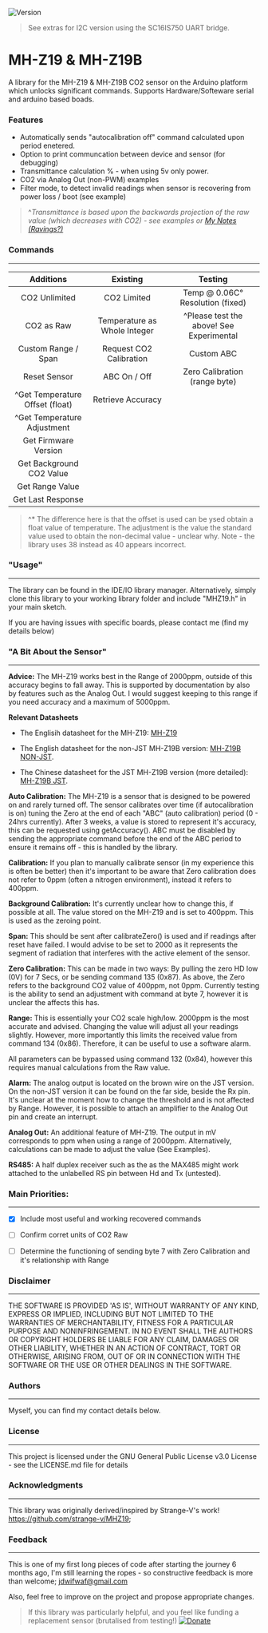 ﻿![Version](https://img.shields.io/badge/Version-v1.4.2-green.svg)

> See extras for I2C version using the SC16IS750 UART bridge.

# MH-Z19 & MH-Z19B

A library for the MH-Z19 & MH-Z19B CO2 sensor on the Arduino platform which unlocks significant commands. Supports Hardware/Softeware serial and arduino based boads.

### Features
* Automatically sends "autocalibration off" command calculated upon period enetered.
* Option to print communcation between device and sensor (for debugging)
* Transmittance calculation % - when using 5v only power. 
* CO2 via Analog Out (non-PWM) examples 
* Filter mode, to detect invalid readings when sensor is recovering from power loss / boot (see example)

>^*Transmittance is based upon the backwards projection of the raw value (which decreases with CO2) - see examples or [My Notes (Ravings?)](https://myopenacuk-my.sharepoint.com/:x:/g/personal/jsd328_my_open_ac_uk/Ebyx4qxCBHxIk_bOBOtLkM4B40Dt9TZFd3CdI7Pv3NssMw?e=8Lr8bZ)*

### Commands
---

|             Additions               |            Existing           |          Testing                  |
|              :---:                  |              :---:            |          :---:                    |
| CO2 Unlimited                       | CO2 Limited                   |  Temp @ 0.06C° Resolution (fixed) |
| CO2 as Raw                          | Temperature as Whole Integer  | ^Please test the above! See Experimental |
| Custom Range / Span                 | Request CO2 Calibration       |  Custom ABC                       |
| Reset Sensor                        | ABC On / Off                  |  Zero Calibration (range byte)   |
| ^Get Temperature Offset (float)     | Retrieve Accuracy             |
| ^Get Temperature Adjustment         |                               |
| Get Firmware Version                |                               |     
| Get Background CO2 Value            |                               |
| Get Range Value                     |                               |
| Get Last Response                   |                               |
>^* The difference here is that the offset is used can be ysed obtain a float value of temperature. The adjustment
is the value the standard value used to obtain the non-decimal value - unclear why. Note - the library uses 38 instead as 40 appears incorrect.

### "Usage"
---

The library can be found in the IDE/IO library manager. Alternatively, simply clone this library to your working library folder and include "MHZ19.h" in your main sketch.

If you are having issues with specific boards, please contact me (find my details below)

### "A Bit About the Sensor"
---
**Advice:** The MH-Z19 works best in the Range of 2000ppm, outside of this accuracy begins to fall away. This is supported by documentation by also by features such as the Analog Out. I would suggest keeping to this range if you need accuracy and a maximum of 5000ppm.

**Relevant Datasheets**

* The Englisih datasheet for the MH-Z19: [MH-Z19](https://www.winsen-sensor.com/d/files/PDF/Infrared%20Gas%20Sensor/NDIR%20CO2%20SENSOR/MH-Z19%20CO2%20Ver1.0.pdf)

* The English datasheet for the non-JST MH-Z19B version: [MH-Z19B NON-JST](https://www.winsen-sensor.com/d/files/infrared-gas-sensor/mh-z19b-co2-ver1_0.pdf). 

* The Chinese datasheet for the JST MH-Z19B version (more detailed): [MH-Z19B JST](https://datasheet.lcsc.com/szlcsc/1901021600_Zhengzhou-Winsen-Elec-Tech-MH-Z19_C242514.pdf).

**Auto Calibration:** 
The MH-Z19 is a sensor that is designed to be powered on and rarely turned off. The sensor calibrates over time (if autocalibration is on) tuning the Zero at the end of each "ABC" (auto calibration) period (0 - 24hrs currently). After 3 weeks, a value is stored to represent it's accuracy, this can be requested using getAccuracy(). ABC must be disabled by sending the appropriate command before the end of the ABC period to ensure it remains off - this is handled by the library.

**Calibration:**
If you plan to manually calibrate sensor (in my experience this is often be better) then it's important to be aware that Zero calibration does not refer to 0ppm (often a nitrogen environment), instead it refers to 400ppm.

**Background Calibration:** It's currently unclear how to change  this, if possible at all. The value stored on the MH-Z19 and is set to 400ppm. This is used as the zeroing point.

**Span:** This should be sent after calibrateZero() is used and if readings after reset have failed. I would advise to be set to 2000 as it represents the segment of radiation that interferes with the active element of the sensor. 

**Zero Calibration:** This can be made in two ways: By pulling the zero HD low (0V) for 7 Secs, or be sending command 135 (0x87). As above, the Zero refers to the background CO2 value of 400ppm, not 0ppm. Currently testing is the ability to send an adjustment with command at byte 7, however it is unclear the affects this has.

**Range:** This is essentially your CO2 scale high/low. 2000ppm is the most accurate and advised. Changing the value will adjust all your readings slightly. However, more importantly this limits the received value from command 134 (0x86). Therefore, it can be useful to use a software alarm. 

All parameters can be bypassed using command 132 (0x84), however this requires manual calculations from the Raw value.

**Alarm:** The analog output is located on the brown wire on the JST version. On the non-JST version it can be found on the far side, beside the Rx pin. It's unclear at the moment how to change the threshold and is not affected by Range. However, it is possible to attach an amplifier to the Analog Out pin and create an interrupt.

**Analog Out:** An additional feature of MH-Z19. The output in mV corresponds to ppm when using a range of 2000ppm. Alternatively, calculations can be made to adjust the value (See Examples).

**RS485:** A half duplex receiver such as the as the MAX485 might work attached to the unlabelled RS pin between Hd and Tx (untested).

### Main Priorities:
---

- [x] Include most useful and working recovered commands

- [ ] Confirm corret units of CO2 Raw

- [ ] Determine the functioning of sending byte 7 with Zero Calibration and it's relationship with Range

### Disclaimer
---
THE SOFTWARE IS PROVIDED 'AS IS', WITHOUT WARRANTY OF ANY KIND, EXPRESS OR IMPLIED, INCLUDING BUT NOT LIMITED TO THE WARRANTIES OF MERCHANTABILITY, FITNESS FOR A PARTICULAR PURPOSE AND NONINFRINGEMENT. IN NO EVENT SHALL THE AUTHORS OR COPYRIGHT HOLDERS BE LIABLE FOR ANY CLAIM, DAMAGES OR OTHER LIABILITY, WHETHER IN AN ACTION OF CONTRACT, TORT OR OTHERWISE, ARISING FROM, OUT OF OR IN CONNECTION WITH THE SOFTWARE OR THE USE OR OTHER DEALINGS IN THE SOFTWARE.

### Authors
---
Myself, you can find my contact details below.

### License
---
This project is licensed under the GNU General Public License v3.0 License - see the LICENSE.md file for details

### Acknowledgments
----
This library was originally derived/inspired by Strange-V's work! https://github.com/strange-v/MHZ19;

### Feedback
---
This is one of my first long pieces of code after starting the journey 6 months ago, I'm still learning the ropes - so constructive feedback is more than welcome; jdwifwaf@gmail.com

Also, feel free to improve on the project and propose appropriate changes.

>If this library was particularly helpful, and you feel like funding a replacement sensor (brutalised from testing!) [![Donate](https://img.shields.io/badge/Donate-PayPal-blue.svg?style=flat-square&logo=appveyor)](https://www.paypal.com/cgi-bin/webscr?cmd=_s-xclick&hosted_button_id=9MJYH22A92LWG&source=url)
